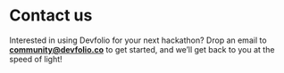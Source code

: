 # Contact us

Interested in using Devfolio for your next hackathon? Drop an email to **community@devfolio.co** to get started, and we’ll get back to you at the speed of light!

